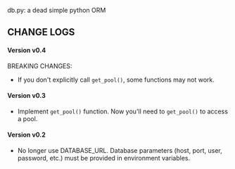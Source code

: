 db.py: a dead simple python ORM

## CHANGE LOGS
#### Version v0.4
BREAKING CHANGES:
- If you don't explicitly call `get_pool()`, some functions may not work.

#### Version v0.3
- Implement `get_pool()` function. Now you'll need to `get_pool()` to access a pool.

#### Version v0.2
- No longer use DATABASE_URL. Database parameters (host, port, user, password, etc.) must be provided in environment variables.
